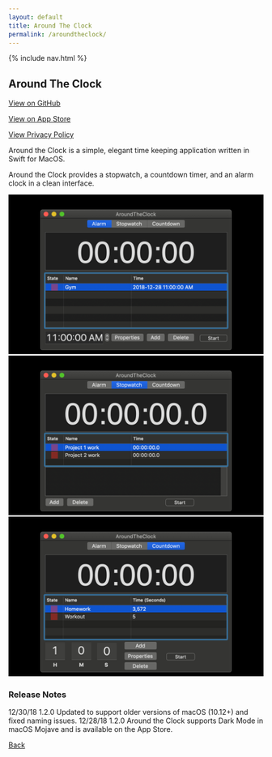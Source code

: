 ```yaml
---
layout: default
title: Around The Clock
permalink: /aroundtheclock/
---
```


{% include nav.html %}

## Around The Clock
[View on GitHub](https://github.com/RyanAngelo/around-the-clock)

[View on App Store](https://itunes.apple.com/us/app/around-the-clock/id1005358082?mt=12)

[View Privacy Policy](/aroundtheclock/privacy)

Around the Clock is a simple, elegant time keeping application written in Swift for MacOS.

Around the Clock provides a stopwatch, a countdown timer, and an alarm clock in a clean interface.

![alt text](https://github.com/RyanAngelo/around-the-clock/blob/master/Screenshots/AlarmClockScreenshot_DarkMode.jpg?raw=true)
![alt text](https://github.com/RyanAngelo/around-the-clock/blob/master/Screenshots/StopwatchScreenshot_DarkMode.jpg?raw=true)
![alt text](https://github.com/RyanAngelo/around-the-clock/blob/master/Screenshots/CountdownScreenshot_DarkMode.jpg?raw=true)

### Release Notes
12/30/18 1.2.0 Updated to support older versions of macOS (10.12+) and fixed naming issues.
12/28/18 1.2.0 Around the Clock supports Dark Mode in macOS Mojave and is available on the App Store.

[Back](/)